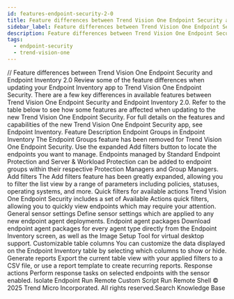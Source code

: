 ```yaml
---
id: features-endpoint-security-2-0
title: Feature differences between Trend Vision One Endpoint Security and Endpoint Inventory 2.0
sidebar_label: Feature differences between Trend Vision One Endpoint Security and Endpoint Inventory 2.0
description: Feature differences between Trend Vision One Endpoint Security and Endpoint Inventory 2.0
tags:
  - endpoint-security
  - trend-vision-one
---
```


/*<![CDATA[*/ $('#title').html($('meta[name=map-description]').attr('content')); /*]]>*/ Feature differences between Trend Vision One Endpoint Security and Endpoint Inventory 2.0 Review some of the feature differences when updating your Endpoint Inventory app to Trend Vision One Endpoint Security. There are a few key differences in available features between Trend Vision One Endpoint Security and Endpoint Inventory 2.0. Refer to the table below to see how some features are affected when updating to the new Trend Vision One Endpoint Security. For full details on the features and capabilities of the new Trend Vision One Endpoint Security app, see Endpoint Inventory. Feature Description Endpoint Groups in Endpoint Inventory The Endpoint Groups feature has been removed for Trend Vision One Endpoint Security. Use the expanded Add filters button to locate the endpoints you want to manage. Endpoints managed by Standard Endpoint Protection and Server & Workload Protection can be added to endpoint groups within their respective Protection Managers and Group Managers. Add filters The Add filters feature has been greatly expanded, allowing you to filter the list view by a range of parameters including policies, statuses, operating systems, and more. Quick filters for available actions Trend Vision One Endpoint Security includes a set of Available Actions quick filters, allowing you to quickly view endpoints which may require your attention. General sensor settings Define sensor settings which are applied to any new endpoint agent deployments. Endpoint agent packages Download endpoint agent packages for every agent type directly from the Endpoint Inventory screen, as well as the Image Setup Tool for virtual desktop support. Customizable table columns You can customize the data displayed on the Endpoint Inventory table by selecting which columns to show or hide. Generate reports Export the current table view with your applied filters to a CSV file, or use a report template to create recurring reports. Response actions Perform response tasks on selected endpoints with the sensor enabled. Isolate Endpoint Run Remote Custom Script Run Remote Shell © 2025 Trend Micro Incorporated. All rights reserved.Search Knowledge Base